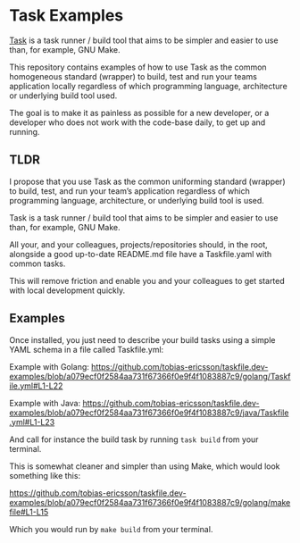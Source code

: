 # Task Examples

[Task](https://taskfile.dev/) is a task runner / build tool that aims to be simpler and easier to use than, for example, GNU Make.

This repository contains examples of how to use Task as the common homogeneous standard (wrapper) to build, test and run 
your teams application locally regardless of which programming language, architecture or underlying build tool used.

The goal is to make it as painless as possible for a new developer, or a developer who does not work with the code-base daily, to get up and running.

## TLDR

I propose that you use Task as the common uniforming standard (wrapper) to build, test, and run your team’s application regardless of which programming language, architecture, or underlying build tool is used.

Task is a task runner / build tool that aims to be simpler and easier to use than, for example, GNU Make.

All your, and your colleagues, projects/repositories should, in the root, alongside a good up-to-date README.md file have a Taskfile.yaml with common tasks.

This will remove friction and enable you and your colleagues to get started with local development quickly.

## Examples

Once installed, you just need to describe your build tasks using a simple YAML schema in a file called Taskfile.yml:

Example with Golang:
https://github.com/tobias-ericsson/taskfile.dev-examples/blob/a079ecf0f2584aa731f67366f0e9f4f1083887c9/golang/Taskfile.yml#L1-L22

Example with Java:
https://github.com/tobias-ericsson/taskfile.dev-examples/blob/a079ecf0f2584aa731f67366f0e9f4f1083887c9/java/Taskfile.yml#L1-L23

And call for instance the build task by running `task build` from your terminal.

This is somewhat cleaner and simpler than using Make, which would look something like this:

https://github.com/tobias-ericsson/taskfile.dev-examples/blob/a079ecf0f2584aa731f67366f0e9f4f1083887c9/golang/makefile#L1-L15

Which you would run by `make build` from your terminal.


